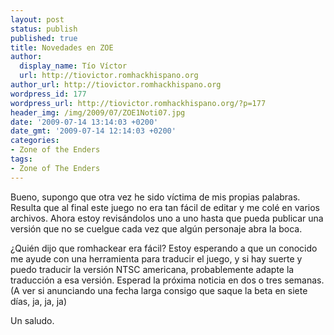```yaml
---
layout: post
status: publish
published: true
title: Novedades en ZOE
author:
  display_name: Tío Víctor
  url: http://tiovictor.romhackhispano.org
author_url: http://tiovictor.romhackhispano.org
wordpress_id: 177
wordpress_url: http://tiovictor.romhackhispano.org/?p=177
header_img: /img/2009/07/ZOE1Noti07.jpg
date: '2009-07-14 13:14:03 +0200'
date_gmt: '2009-07-14 12:14:03 +0200'
categories:
- Zone of the Enders
tags:
- Zone of The Enders
---
```

Bueno, supongo que otra vez he sido víctima de mis propias palabras. Resulta que al final este juego no era tan fácil de editar y me colé en varios archivos. Ahora estoy revisándolos uno a uno hasta que pueda publicar una versión que no se cuelgue cada vez que algún personaje abra la boca.

¿Quién dijo que romhackear era fácil? Estoy esperando a que un conocido me ayude con una herramienta para traducir el juego, y si hay suerte y puedo traducir la versión NTSC americana, probablemente adapte la traducción a esa versión. Esperad la próxima noticia en dos o tres semanas. (A ver si anunciando una fecha larga consigo que saque la beta en siete días, ja, ja, ja)

Un saludo.
